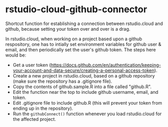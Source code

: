 # rstudio-cloud-github-connector
Shortcut function for establishing a connection between rstudio.cloud and github, because setting your token over and over is a drag.


In rstudio.cloud, when working on a project based upon a github respository, one has to intially set environment variables for github user & email, and then periodically set the user's github token. The steps here would be:

* Get a user token (https://docs.github.com/en/authentication/keeping-your-account-and-data-secure/creating-a-personal-access-token). 
* Create a new project in rstudio.cloud, based on a github repository (make sure the repository has a .gitignore file). 
* Copy the contents of github.sample.R into a file called "github.R".  
* Edit the function near the top to include github username, email, and token.
* Edit .gitignore file to include github.R (this will prevent your token from ending up in the repository).
* Run the `githubConnect()` function whenever you load rstudio.cloud for the affected project.
